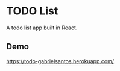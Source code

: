 
# TODO List

A todo list app built in React.
    
## Demo

https://todo-gabrielsantos.herokuapp.com/
